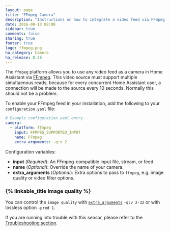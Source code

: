 ```yaml
---
layout: page
title: "FFmpeg Camera"
description: "Instructions on how to integrate a video feed via FFmpeg as a camera within Home Assistant."
date: 2016-08-13 08:00
sidebar: true
comments: false
sharing: true
footer: true
logo: ffmpeg.png
ha_category: Camera
ha_release: 0.26
---
```



The `ffmpeg` platform allows you to use any video feed as a camera in Home Assistant via [FFmpeg](http://www.ffmpeg.org/). This video source must support multiple simultaenous reads, because for every concurrent Home Assistant user, a connection will be made to the source every 10 seconds. Normally this should not be a problem.

To enable your FFmpeg feed in your installation, add the following to your `configuration.yaml` file:

```yaml
# Example configuration.yaml entry
camera:
  - platform: ffmpeg
    input: FFMPEG_SUPPORTED_INPUT
    name: FFmpeg
    extra_arguments: -q:v 2
```

Configuration variables:

- **input** (*Required*): An FFmpeg-compatible input file, stream, or feed.
- **name** (*Optional*): Override the name of your camera.
- **extra_arguments** (*Optional*): Extra options to pass to `ffmpeg`, e.g. image quality or video filter options.

### {% linkable_title Image quality %}

You can control the `image quality` with [`extra_arguments`](https://www.ffmpeg.org/ffmpeg-codecs.html#jpeg2000) `-q:v 2-32` or with lossless option `-pred 1`.


If you are running into trouble with this sensor, please refer to the [Troubleshooting section](/components/ffmpeg/#troubleshooting).
